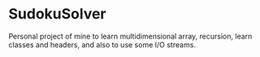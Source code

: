 # SudokuSolver
Personal project of mine to learn multidimensional array, recursion, learn classes and headers, and also to use some I/O streams.
